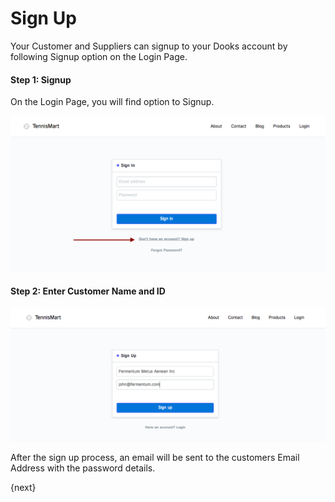 <!-- add-breadcrumbs -->
# Sign Up

Your Customer and Suppliers can signup to your Dooks account by following Signup option on the Login Page.

#### Step 1: Signup

On the Login Page, you will find option to Signup.

<img class="screenshot" alt="Website User Signup" src="../assets/website-login.png">

#### Step 2: Enter Customer Name and ID

<img class="screenshot" alt="Website User Signup" src="../assets/website-signup-details.png">

After the sign up process, an email will be sent to the customers Email Address with the password details.

{next}

